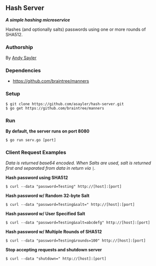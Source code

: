 Hash Server
-----------

**_A simple hashing microservice_**

Hashes (and optionally salts) passwords using one or more rounds of
SHA512.

### Authorship ###

By [Andy Sayler](https://www.andysayler.com)

### Dependencies ###

+ https://github.com/braintree/manners

### Setup ###

```
$ git clone https://github.com/asayler/hash-server.git
$ go get https://github.com/braintree/manners
```

### Run ###

__By default, the server runs on port 8080__

```
$ go run serv.go [port]
```

### Client Request Examples ###

_Data is returned base64 encoded. When Salts are used, salt is
returned first and separated from data in return via `|`._

**Hash password using SHA512**
```
$ curl --data "password=Testing" http://[host]:[port]
```

**Hash password w/ Random 32-byte Salt**
```
$ curl --data "password=Testing&salt=" http://[host]:[port]
```

**Hash password w/ User Specified Salt**
```
$ curl --data "password=Testing&salt=abcdefg" http://[host]:[port]
```

**Hash password w/ Multiple Rounds of SHA512**
```
$ curl --data "password=Testing&rounds=100" http://[host]:[port]
```

**Stop accepting requests and shutdown server**
```
$ curl --data "shutdown=" http://[host]:[port]
```
